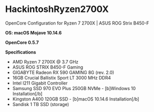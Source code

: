 # HackintoshRyzen2700X
OpenCore Configuration for Ryzen 7 2700X | ASUS ROG Strix B450-F

**OS: macOS Mojave 10.14.6**

**OpenCore 0.5.7**

**Specifications**
- AMD Ryzen 7 2700X @ 3.7 GHz
- ASUS ROG STRIX B450-F Gaming
- GIGABYTE Radeon RX 590 GAMING 8G (rev. 2.0)
- 16GB Crucial Ballistix Sport LT 3000 MHz DDR4
- Intel I211 Gigabit Controller
- Samsung SSD 970 EVO Plus 250GB NVMe - [b]Windows 10 Installation[/b]
- Kingston A400 120GB SSD - [b]macOS 10.14.6 Installation[/b]
- Sandisk 1 TB SSD (storage)

